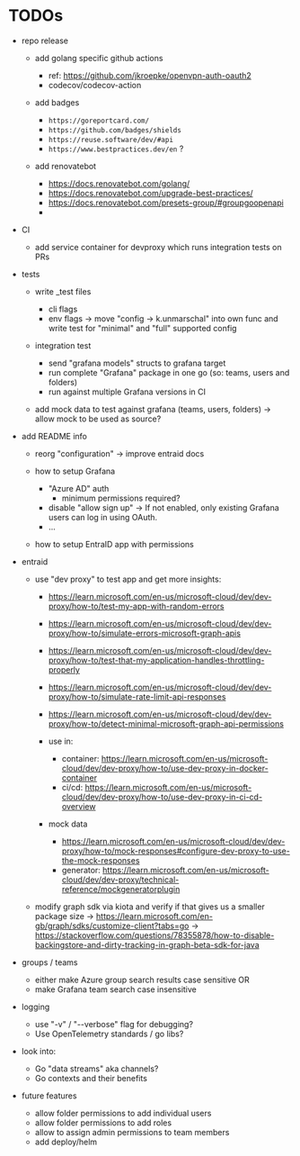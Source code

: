<!--
SPDX-FileCopyrightText: 2025 Sebastian Küthe and (other) contributors to project grafana-oss-team-sync <https://github.com/skuethe/grafana-oss-team-sync>
SPDX-License-Identifier: GPL-3.0-or-later
-->

# TODOs

- repo release
    - add golang specific github actions
        - ref: https://github.com/jkroepke/openvpn-auth-oauth2
        - codecov/codecov-action

    - add badges
        - `https://goreportcard.com/`
        - `https://github.com/badges/shields`
        - `https://reuse.software/dev/#api`
        - `https://www.bestpractices.dev/en` ?

    - add renovatebot
        - https://docs.renovatebot.com/golang/
        - https://docs.renovatebot.com/upgrade-best-practices/
        - https://docs.renovatebot.com/presets-group/#groupgoopenapi
        -

- CI
    - add service container for devproxy which runs integration tests on PRs


- tests
    - write _test files
        - cli flags
        - env flags
            -> move "config -> k.unmarschal" into own func and write test for "minimal" and "full" supported config

    - integration test
        - send "grafana models" structs to grafana target
        - run complete "Grafana" package in one go (so: teams, users and folders)
        - run against multiple Grafana versions in CI

    - add mock data to test against grafana (teams, users, folders)
        -> allow mock to be used as source?


- add README info
    - reorg "configuration"
        -> improve entraid docs

    - how to setup Grafana
        - "Azure AD" auth
            - minimum permissions required?
        - disable "allow sign up"
            -> If not enabled, only existing Grafana users can log in using OAuth.
        - ...
    - how to setup EntraID app with permissions


- entraid
    - use "dev proxy" to test app and get more insights:
        - https://learn.microsoft.com/en-us/microsoft-cloud/dev/dev-proxy/how-to/test-my-app-with-random-errors
        - https://learn.microsoft.com/en-us/microsoft-cloud/dev/dev-proxy/how-to/simulate-errors-microsoft-graph-apis
        - https://learn.microsoft.com/en-us/microsoft-cloud/dev/dev-proxy/how-to/test-that-my-application-handles-throttling-properly
        - https://learn.microsoft.com/en-us/microsoft-cloud/dev/dev-proxy/how-to/simulate-rate-limit-api-responses
        - https://learn.microsoft.com/en-us/microsoft-cloud/dev/dev-proxy/how-to/detect-minimal-microsoft-graph-api-permissions

        - use in:
            - container: https://learn.microsoft.com/en-us/microsoft-cloud/dev/dev-proxy/how-to/use-dev-proxy-in-docker-container
            - ci/cd:     https://learn.microsoft.com/en-us/microsoft-cloud/dev/dev-proxy/how-to/use-dev-proxy-in-ci-cd-overview

        - mock data
            - https://learn.microsoft.com/en-us/microsoft-cloud/dev/dev-proxy/how-to/mock-responses#configure-dev-proxy-to-use-the-mock-responses
            - generator: https://learn.microsoft.com/en-us/microsoft-cloud/dev/dev-proxy/technical-reference/mockgeneratorplugin


    - modify graph sdk via kiota and verify if that gives us a smaller package size
        -> https://learn.microsoft.com/en-gb/graph/sdks/customize-client?tabs=go
        -> https://stackoverflow.com/questions/78355878/how-to-disable-backingstore-and-dirty-tracking-in-graph-beta-sdk-for-java


- groups / teams
    - either make Azure group search results case sensitive OR
    - make Grafana team search case insensitive


- logging
    - use "-v" / "--verbose" flag for debugging?
    - Use OpenTelemetry standards / go libs?


- look into:
    - Go "data streams" aka channels?
    - Go contexts and their benefits


- future features
    - allow folder permissions to add individual users
    - allow folder permissions to add roles
    - allow to assign admin permissions to team members
    - add deploy/helm
